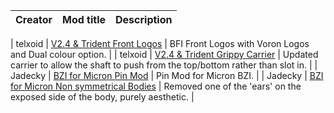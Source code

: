 | Creator | Mod title | Description |
| --- | --- | --- |

| telxoid | [V2.4 & Trident Front Logos](https://github.com/clee/VoronBFI/tree/main/usermods/telxoid) | BFI Front Logos with Voron Logos and Dual colour option. |
| telxoid | [V2.4 & Trident Grippy Carrier](https://github.com/clee/VoronBFI/tree/main/usermods/telxoid) | Updated carrier to allow the shaft to push from the top/bottom rather than slot in. |
| Jadecky | [BZI for Micron Pin Mod](https://github.com/clee/VoronBFI/tree/main/usermods/Jadecky) | Pin Mod for Micron BZI. |
| Jadecky | [BZI for Micron Non symmetrical Bodies](https://github.com/Jadecky/VoronBFI/tree/main/usermods/Jadecky) | Removed one of the 'ears' on the exposed side of the body, purely aesthetic. |
